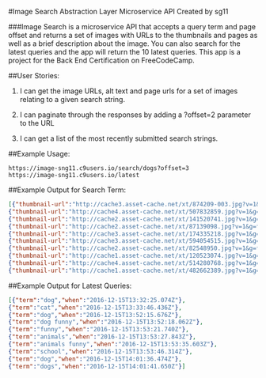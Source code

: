 #Image Search Abstraction Layer Microservice API 
Created by sg11

###Image Search is a microservice API that accepts a query term and page offset and returns a set of images with URLs to the thumbnails and pages as well as a brief description about the image. You can also search for the latest queries and the app will return the 10 latest queries. This app is a project for the Back End Certification on FreeCodeCamp.

##User Stories:
 1. I can get the image URLs, alt text and page urls for a set of images relating to a given search string.

 2. I can paginate through the responses by adding a ?offset=2 parameter to the URL

 3. I can get a list of the most recently submitted search strings.

##Example Usage:
```url
https://image-sng11.c9users.io/search/dogs?offset=3
https://image-sng11.c9users.io/latest
```
##Example Output for Search Term:
```json
[{"thumbnail-url":"http://cache3.asset-cache.net/xt/874209-003.jpg?v=1&g=fs1|0|ICO|42|093&s=1&b=RUM5","snippet":"Latin name: Canis familiaris. The modern great dane breed was developed in Germany where it is known as 'Deutsche Dogge'. The origins of the chihuahua are unknown but it appears it was named after the Miexican state of Chihuahua.","page-url":"https://www.gettyimages.com/photos/874209-003"},
{"thumbnail-url":"http://cache4.asset-cache.net/xt/507832859.jpg?v=1&g=fs1|0|MIR|32|859&s=1&b=RjI4","snippet":null,"page-url":"https://www.gettyimages.com/photos/507832859"},
{"thumbnail-url":"http://cache2.asset-cache.net/xt/141520741.jpg?v=1&g=fs1|0|TSIR|20|741&s=1&b=NDJC","snippet":null,"page-url":"https://www.gettyimages.com/photos/141520741"},
{"thumbnail-url":"http://cache2.asset-cache.net/xt/87139098.jpg?v=1&g=fs1|0|FKS|39|098&s=1&b=RTRE","snippet":"This is a Havanese dog riding in a car with its head out the window. ","page-url":"https://www.gettyimages.com/photos/87139098"},
{"thumbnail-url":"http://cache3.asset-cache.net/xt/174335218.jpg?v=1&g=fs1|0|EPL|35|218&s=1&b=RjI4","snippet":"Young woman walking her dogs on a city street. She is being pulled down the street by the dog.","page-url":"https://www.gettyimages.com/photos/174335218"},
{"thumbnail-url":"http://cache3.asset-cache.net/xt/594054515.jpg?v=1&g=fs1|0|FKF|54|515&s=1&b=RjI4","snippet":null,"page-url":"https://www.gettyimages.com/photos/594054515"},
{"thumbnail-url":"http://cache2.asset-cache.net/xt/82548950.jpg?v=1&g=fs1|0|DV|48|950&s=1&b=MkUw","snippet":null,"page-url":"https://www.gettyimages.com/photos/82548950"},
{"thumbnail-url":"http://cache1.asset-cache.net/xt/120523074.jpg?v=1&g=fs1|0|ICO|23|074&s=1&b=RjI4","snippet":"Dog, Weimaraner Yawning","page-url":"https://www.gettyimages.com/photos/120523074"},
{"thumbnail-url":"http://cache4.asset-cache.net/xt/514280768.jpg?v=1&g=fs1|0|EPL|80|768&s=1&b=RjI4","snippet":"Elderly couple enjoy their golden years living by the sea with their pet dog ","page-url":"https://www.gettyimages.com/photos/514280768"},
{"thumbnail-url":"http://cache1.asset-cache.net/xt/482662389.jpg?v=1&g=fs1|0|EPL|62|389&s=1&b=RjI4","snippet":"Happy girl holding labrador puppy lying on grass","page-url":"https://www.gettyimages.com/photos/482662389"}]
```

##Example Output for Latest Queries:
```json
[{"term":"dog","when":"2016-12-15T13:32:25.074Z"},
{"term":"cat","when":"2016-12-15T13:33:46.436Z"},
{"term":"dog","when":"2016-12-15T13:52:15.676Z"},
{"term":"dog funny","when":"2016-12-15T13:52:18.062Z"},
{"term":"funny","when":"2016-12-15T13:53:21.740Z"},
{"term":"animals","when":"2016-12-15T13:53:27.843Z"},
{"term":"animals funny","when":"2016-12-15T13:53:35.603Z"},
{"term":"school","when":"2016-12-15T13:53:46.314Z"},
{"term":"dog","when":"2016-12-15T14:01:36.474Z"},
{"term":"dogs","when":"2016-12-15T14:01:41.650Z"}]
```